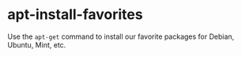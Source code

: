 # apt-install-favorites

Use the `apt-get` command to install our favorite packages 
for Debian, Ubuntu, Mint, etc.
